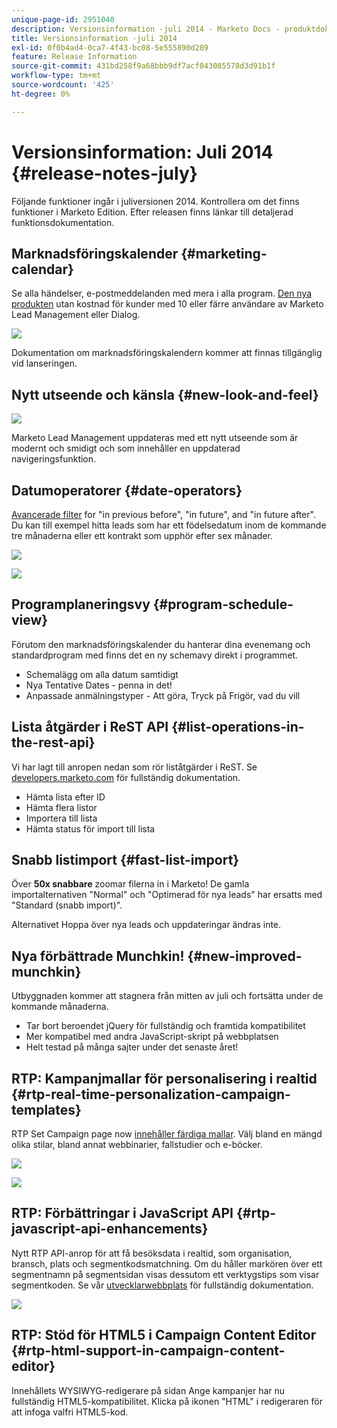```yaml
---
unique-page-id: 2951040
description: Versionsinformation -juli 2014 - Marketo Docs - produktdokumentation
title: Versionsinformation -juli 2014
exl-id: 0f0b4ad4-0ca7-4f43-bc08-5e555890d289
feature: Release Information
source-git-commit: 431bd258f9a68bbb9df7acf043085578d3d91b1f
workflow-type: tm+mt
source-wordcount: '425'
ht-degree: 0%

---
```


# Versionsinformation: Juli 2014 {#release-notes-july}

Följande funktioner ingår i juliversionen 2014. Kontrollera om det finns funktioner i Marketo Edition. Efter releasen finns länkar till detaljerad funktionsdokumentation.

## Marknadsföringskalender {#marketing-calendar}

Se alla händelser, e-postmeddelanden med mera i alla program. [Den nya produkten](/help/marketo/product-docs/core-marketo-concepts/marketing-calendar/understanding-the-calendar/navigating-the-marketing-calendar.md) utan kostnad för kunder med 10 eller färre användare av Marketo Lead Management eller Dialog.

![](assets/image2014-9-22-14-3a22-3a27.png)

Dokumentation om marknadsföringskalendern kommer att finnas tillgänglig vid lanseringen.

## Nytt utseende och känsla {#new-look-and-feel}

![](assets/image2014-9-22-14-3a22-3a47.png)

Marketo Lead Management uppdateras med ett nytt utseende som är modernt och smidigt och som innehåller en uppdaterad navigeringsfunktion.

## Datumoperatorer {#date-operators}

[Avancerade filter](/help/marketo/product-docs/core-marketo-concepts/smart-lists-and-static-lists/creating-a-smart-list/smart-list-filter-operators-glossary.md) for &quot;in previous before&quot;, &quot;in future&quot;, and &quot;in future after&quot;. Du kan till exempel hitta leads som har ett födelsedatum inom de kommande tre månaderna eller ett kontrakt som upphör efter sex månader.

![](assets/image2014-9-22-14-3a23-3a56.png)

![](assets/image2014-9-22-14-3a24-3a39.png)

## Programplaneringsvy {#program-schedule-view}

Förutom den marknadsföringskalender du hanterar dina evenemang och standardprogram med finns det en ny schemavy direkt i programmet.

* Schemalägg om alla datum samtidigt
* Nya Tentative Dates - penna in det!
* Anpassade anmälningstyper - Att göra, Tryck på Frigör, vad du vill

## Lista åtgärder i ReST API {#list-operations-in-the-rest-api}

Vi har lagt till anropen nedan som rör liståtgärder i ReST. Se [developers.marketo.com](https://developers.marketo.com/documentation/rest/) för fullständig dokumentation.

* Hämta lista efter ID
* Hämta flera listor
* Importera till lista
* Hämta status för import till lista

## Snabb listimport {#fast-list-import}

Över **50x snabbare** zoomar filerna in i Marketo! De gamla importalternativen &quot;Normal&quot; och &quot;Optimerad för nya leads&quot; har ersatts med &quot;Standard (snabb import)&quot;.

Alternativet Hoppa över nya leads och uppdateringar ändras inte.

## Nya förbättrade Munchkin! {#new-improved-munchkin}

Utbyggnaden kommer att stagnera från mitten av juli och fortsätta under de kommande månaderna.

* Tar bort beroendet jQuery för fullständig och framtida kompatibilitet
* Mer kompatibel med andra JavaScript-skript på webbplatsen
* Helt testad på många sajter under det senaste året!

## RTP: Kampanjmallar för personalisering i realtid {#rtp-real-time-personalization-campaign-templates}

RTP Set Campaign page now [innehåller färdiga mallar](/help/marketo/product-docs/web-personalization/using-templates/using-templates-to-create-web-campaigns.md). Välj bland en mängd olika stilar, bland annat webbinarier, fallstudier och e-böcker.

![](assets/image2014-9-22-14-3a25-3a13.png)

![](assets/image2014-9-22-14-3a25-3a47.png)

## RTP: Förbättringar i JavaScript API {#rtp-javascript-api-enhancements}

Nytt RTP API-anrop för att få besöksdata i realtid, som organisation, bransch, plats och segmentkodsmatchning. Om du håller markören över ett segmentnamn på segmentsidan visas dessutom ett verktygstips som visar segmentkoden. Se vår [utvecklarwebbplats](https://developers.marketo.com/documentation/websites/rtp-js-api/) för fullständig dokumentation.

![](assets/image2014-9-22-14-3a26-3a11.png)

## RTP: Stöd för HTML5 i Campaign Content Editor {#rtp-html-support-in-campaign-content-editor}

Innehållets WYSIWYG-redigerare på sidan Ange kampanjer har nu fullständig HTML5-kompatibilitet. Klicka på ikonen &quot;HTML&quot; i redigeraren för att infoga valfri HTML5-kod.
